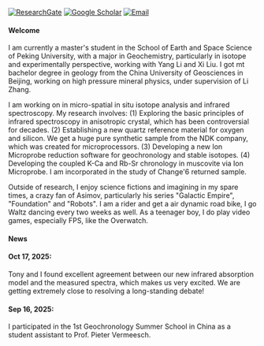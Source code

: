 [![ResearchGate](https://img.shields.io/badge/research_gate-%2300CCBB?style=for-the-badge&logo=researchgate&logoColor=white)](https://www.researchgate.net/profile/Zhuoran-Zhang-21)
[![Google Scholar](https://img.shields.io/badge/Google_Scholar-%234285F4?style=for-the-badge&logo=googlescholar&logoColor=white)](https://scholar.google.com/citations?hl=zh-CN&user=q7HkKf0AAAAJ)
[![Email](https://img.shields.io/badge/-Email-990000?style=for-the-badge&logo=minutemailer&logoColor=white)](mailto:zhuoran.zhang@stu.pku.edu.cn)

#### <strong>Welcome</strong>

I am currently a master's student in the School of Earth and Space Science of Peking University, with a major in Geochemistry, particularly in isotope and experimentally perspective, working with Yang Li and Xi Liu. I got mt bachelor degree in geology from the China University of Geosciences in Beijing, working on high pressure mineral physics, under supervision of Li Zhang.

I am working on in micro-spatial in situ isotope analysis and infrared spectroscopy. My research involves: (1) Exploring the basic principles of infrared spectroscopy in anisotropic crystal, which has been controversial for decades. (2) Establishing a new quartz reference material for oxygen and silicon. We get a huge pure synthetic sample from the NDK company, which was created for microprocessors. (3) Developing a new Ion Microprobe reduction software for geochronology and stable isotopes. (4) Developing the coupled K-Ca and Rb-Sr chronology in muscovite via Ion Microprobe. I am incorporated in the study of Change'6 returned sample.

Outside of research, I enjoy science fictions and imagining in my spare times, a crazy fan of Asimov, particularly his series "Galactic Empire", "Foundation" and "Robots". I am a rider and get a air dynamic road bike, I go Waltz dancing every two weeks as well. As a teenager boy, I do play video games, especially FPS, like the Overwatch.




#### <strong>News</strong>
#### Oct 17, 2025:<br>
Tony and I found excellent agreement between our new infrared absorption model and the measured spectra, which makes us very excited. We are getting extremely close to resolving a long-standing debate!
#### Sep 16, 2025:<br>
I participated in the 1st Geochronology Summer School in China as a student assistant to Prof. Pieter Vermeesch.

<!--#### <strong>Contact</strong> -->
<!--Email: zhuoran.zhang@stu.pku.edu.cn -->

<!--#### #### <strong>Education</strong> -->
<!--#### M.S. in Geochemistry, Peking University, 2024—2027 (expected).\ -->
<!--#### B.S. in Geology, China University of Geosciences, 2020—2024. -->

<!--#### <strong>Research Interests</strong> -->
<!--FTIR Analysis, Ion Microprobe, Statistics. -->

